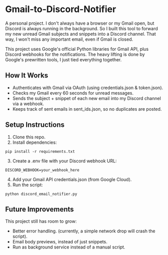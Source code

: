 # Gmail-to-Discord-Notifier
A personal project. I don't always have a browser or my Gmail open, but Discord is always running in the background. So I built this tool to forward my new unread Gmail subjects and snippets into a Discord channel. That way, I won't miss any important email, even if Gmail is closed.

This project uses Google's official Python libraries for Gmail API, plus Discord webhooks for the notifications. The heavy lifting is done by Google's prewritten tools, I just tied everything together.

## How It Works
- Authenticates with Gmail via OAuth (using credentials.json & token.json).
- Checks my Gmail every 60 seconds for unread messages.
- Sends the subject + snippet of each new email into my Discord channel via a webhook.
- Keeps track of sent emails in sent_ids.json, so no duplicates are posted.

## Setup Instructions
1. Clone this repo.
2. Install dependencies:
```
pip install -r requirements.txt
```
3. Create a .env file with your Discord webhook URL:
```env
DISCORD_WEBHOOK=your_webhook_here
```
4. Add your Gmail API credentials.json (from Google Cloud).
5. Run the script:
```
python discord_email_notifier.py
```

## Future Improvements
This project still has room to grow:
- Better error handling. (currently, a simple network drop will crash the script).
- Email body previews, instead of just snippets.
- Run as background service instead of a manual script.


